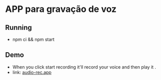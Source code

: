 # APP para gravação de voz

## Running
- npm ci && npm start

## Demo

- When you click start recording it'll record your voice and then play it .
- link: [audio-rec.app](https://audio-rec-seratooo.vercel.app/)

